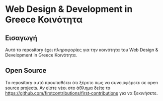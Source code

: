 # Web Design & Development in Greece Κοινότητα

## Εισαγωγή

Αυτό το repository έχει πληροφορίες για την κοινότητα του Web Design & Development in Greece Κοινότητα.

## Open Source

Το repository αυτό προυποθέτει ότι ξέρετε πως να συνεισφέρετε σε open source projects.
Αν είστε νέοι στο άθλημα δείτε το https://github.com/firstcontributions/first-contributions για να ξεκινήσετε.

